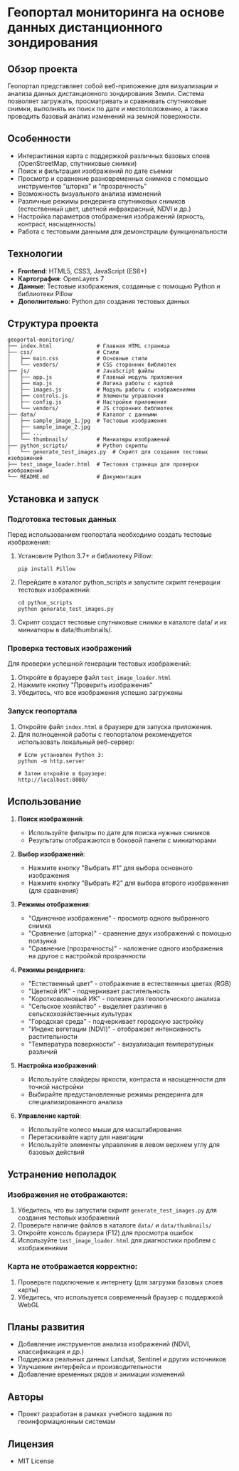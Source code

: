 # Геопортал мониторинга на основе данных дистанционного зондирования

## Обзор проекта

Геопортал представляет собой веб-приложение для визуализации и анализа данных дистанционного зондирования Земли. Система позволяет загружать, просматривать и сравнивать спутниковые снимки, выполнять их поиск по дате и местоположению, а также проводить базовый анализ изменений на земной поверхности.

## Особенности

- Интерактивная карта с поддержкой различных базовых слоев (OpenStreetMap, спутниковые снимки)
- Поиск и фильтрация изображений по дате съемки
- Просмотр и сравнение разновременных снимков с помощью инструментов "шторка" и "прозрачность"
- Возможность визуального анализа изменений
- Различные режимы рендеринга спутниковых снимков (естественный цвет, цветной инфракрасный, NDVI и др.)
- Настройка параметров отображения изображений (яркость, контраст, насыщенность)
- Работа с тестовыми данными для демонстрации функциональности

## Технологии

- **Frontend**: HTML5, CSS3, JavaScript (ES6+)
- **Картография**: OpenLayers 7
- **Данные**: Тестовые изображения, созданные с помощью Python и библиотеки Pillow
- **Дополнительно**: Python для создания тестовых данных

## Структура проекта

```
geoportal-monitoring/
├── index.html              # Главная HTML страница
├── css/                    # Стили
│   ├── main.css            # Основные стили
│   └── vendors/            # CSS сторонних библиотек
├── js/                     # JavaScript файлы
│   ├── app.js              # Главный модуль приложения
│   ├── map.js              # Логика работы с картой
│   ├── images.js           # Модуль работы с изображениями
│   ├── controls.js         # Элементы управления
│   ├── config.js           # Настройки приложения
│   └── vendors/            # JS сторонних библиотек
├── data/                   # Каталог с данными
│   ├── sample_image_1.jpg  # Тестовые изображения
│   ├── sample_image_2.jpg
│   ├── ...
│   └── thumbnails/         # Миниатюры изображений
├── python_scripts/         # Python скрипты
│   └── generate_test_images.py  # Скрипт для создания тестовых изображений
├── test_image_loader.html  # Тестовая страница для проверки изображений
└── README.md               # Документация
```

## Установка и запуск

### Подготовка тестовых данных

Перед использованием геопортала необходимо создать тестовые изображения:

1. Установите Python 3.7+ и библиотеку Pillow:
   ```
   pip install Pillow
   ```

2. Перейдите в каталог python_scripts и запустите скрипт генерации тестовых изображений:
   ```
   cd python_scripts
   python generate_test_images.py
   ```

3. Скрипт создаст тестовые спутниковые снимки в каталоге data/ и их миниатюры в data/thumbnails/.

### Проверка тестовых изображений

Для проверки успешной генерации тестовых изображений:

1. Откройте в браузере файл `test_image_loader.html`
2. Нажмите кнопку "Проверить изображения"
3. Убедитесь, что все изображения успешно загружены

### Запуск геопортала

1. Откройте файл `index.html` в браузере для запуска приложения.
2. Для полноценной работы с геопорталом рекомендуется использовать локальный веб-сервер:
   ```
   # Если установлен Python 3:
   python -m http.server
   
   # Затем откройте в браузере:
   http://localhost:8000/
   ```

## Использование

1. **Поиск изображений**:
   - Используйте фильтры по дате для поиска нужных снимков
   - Результаты отображаются в боковой панели с миниатюрами

2. **Выбор изображений**:
   - Нажмите кнопку "Выбрать #1" для выбора основного изображения
   - Нажмите кнопку "Выбрать #2" для выбора второго изображения (для сравнения)

3. **Режимы отображения**:
   - "Одиночное изображение" - просмотр одного выбранного снимка
   - "Сравнение (шторка)" - сравнение двух изображений с помощью ползунка
   - "Сравнение (прозрачность)" - наложение одного изображения на другое с настройкой прозрачности

4. **Режимы рендеринга**:
   - "Естественный цвет" - отображение в естественных цветах (RGB)
   - "Цветной ИК" - подчеркивает растительность
   - "Коротковолновый ИК" - полезен для геологического анализа
   - "Сельское хозяйство" - выделяет различия в сельскохозяйственных культурах
   - "Городская среда" - подчеркивает городскую застройку
   - "Индекс вегетации (NDVI)" - отображает интенсивность растительности
   - "Температура поверхности" - визуализация температурных различий

5. **Настройка изображений**:
   - Используйте слайдеры яркости, контраста и насыщенности для точной настройки
   - Выбирайте предустановленные режимы рендеринга для специализированного анализа

6. **Управление картой**:
   - Используйте колесо мыши для масштабирования
   - Перетаскивайте карту для навигации
   - Используйте элементы управления в левом верхнем углу для базовых действий

## Устранение неполадок

### Изображения не отображаются:
1. Убедитесь, что вы запустили скрипт `generate_test_images.py` для создания тестовых изображений
2. Проверьте наличие файлов в каталоге `data/` и `data/thumbnails/`
3. Откройте консоль браузера (F12) для просмотра ошибок
4. Используйте `test_image_loader.html` для диагностики проблем с изображениями

### Карта не отображается корректно:
1. Проверьте подключение к интернету (для загрузки базовых слоев карты)
2. Убедитесь, что используется современный браузер с поддержкой WebGL

## Планы развития

- Добавление инструментов анализа изображений (NDVI, классификация и др.)
- Поддержка реальных данных Landsat, Sentinel и других источников
- Улучшение интерфейса и производительности
- Добавление временных рядов и анимации изменений

## Авторы

- Проект разработан в рамках учебного задания по геоинформационным системам

## Лицензия

- MIT License 